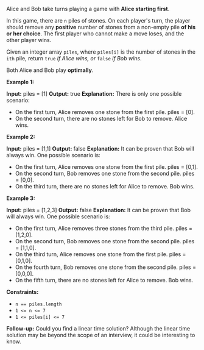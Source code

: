 
Alice and Bob take turns playing a game with  **Alice starting first**.

In this game, there are  `n`  piles of stones. On each player's turn, the player should remove any  **positive**  number of stones from a non-empty pile  **of his or her choice**. The first player who cannot make a move loses, and the other player wins.

Given an integer array  `piles`, where  `piles[i]`  is the number of stones in the  `ith`  pile, return  `true` _if Alice wins, or_ `false` _if Bob wins_.

Both Alice and Bob play  **optimally**.

**Example 1:**

**Input:** piles = [1]
**Output:** true
**Explanation:** There is only one possible scenario:
- On the first turn, Alice removes one stone from the first pile. piles = [0].
- On the second turn, there are no stones left for Bob to remove. Alice wins.

**Example 2:**

**Input:** piles = [1,1]
**Output:** false
**Explanation:** It can be proven that Bob will always win. One possible scenario is:
- On the first turn, Alice removes one stone from the first pile. piles = [0,1].
- On the second turn, Bob removes one stone from the second pile. piles = [0,0].
- On the third turn, there are no stones left for Alice to remove. Bob wins.

**Example 3:**

**Input:** piles = [1,2,3]
**Output:** false
**Explanation:** It can be proven that Bob will always win. One possible scenario is:
- On the first turn, Alice removes three stones from the third pile. piles = [1,2,0].
- On the second turn, Bob removes one stone from the second pile. piles = [1,1,0].
- On the third turn, Alice removes one stone from the first pile. piles = [0,1,0].
- On the fourth turn, Bob removes one stone from the second pile. piles = [0,0,0].
- On the fifth turn, there are no stones left for Alice to remove. Bob wins.

**Constraints:**

-   `n == piles.length`
-   `1 <= n <= 7`
-   `1 <= piles[i] <= 7`

**Follow-up:**  Could you find a linear time solution? Although the linear time solution may be beyond the scope of an interview, it could be interesting to know.